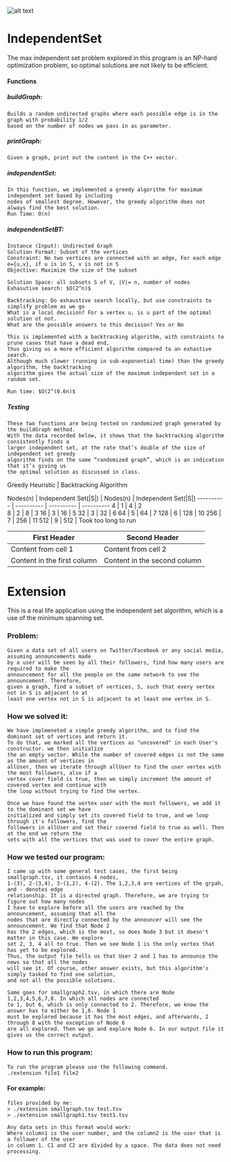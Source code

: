 ![alt text](https://user-images.githubusercontent.com/17519982/30360875-cf3169b6-9808-11e7-8d0b-8bc837974acf.png)
# IndependentSet

The max independent set problem explored in this program is an NP-hard optimization problem, so optimal solutions
are not likely to be efficient.

#### Functions

##### buildGraph: 
	Builds a random undirected graphs where each possible edge is in the graph with probability 1/2 
	based on the number of nodes we pass in as parameter.
##### printGraph:
	Given a graph, print out the content in the C++ vector.	
##### independentSet:	
	In this function, we implemented a greedy algorithm for maximum independent set based by including 
	nodes of smallest degree. However, the greedy algorithm does not always find the best solution.
	Run Time: O(n)
##### independentSetBT:
	Instance (Input): Undirected Graph
	Solution Format: Subset of the vertices
	Constraint: No two vertices are connected with an edge, For each edge e={u,v}, if u is in S, v is not in S
	Objective: Maximize the size of the subset
	
	Solution Space: all subsets S of V, |V|= n, number of nodes
	Exhasutive search: $O(2^n)$
	
	Backtracking: Do exhaustive search locally, but use constraints to simplify problem as we go
	What is a local decision? For a vertex u, is u part of the optimal solution ot not.
	What are the possible answers to this decision? Yes or No
	
	This is implemented with a backtracking algorithm, with constraints to prune cases that have a dead end,
	thus giving us a more efficient algorithm compared to an exhastive search.
	Although much slower (running in sub-exponential time) than the greedy algorithm, the backtracking 
	algorithm gives the actual size of the maximum independent set in a random set.
	
	Run time: $O(2^(0.6n)$
##### Testing
	These two functions are being tested on randomized graph generated by the buildGraph method.
	With the data recorded below, it shows that the backtracking algorithm consistently finds a 
	larger independent set, at the rate that’s double of the size of independent set greedy 
	algorithm finds on the same “randomized graph”, which is an indication that it’s giving us 
	the optimal solution as discussed in class. 

Greedy Heuristic | Backtracking Algorithm


Nodes(n) | Independent Set(|S|) | Nodes(n) | Independent Set(|S|)
---------- | ---------- | ---------- | ----------
4  | 1 | 4 | 2  
8  | 2 | 8 | 3 
16 | 3 | 16 | 5 
32 | 3 | 32 | 6 
64 | 5 | 64 | 7 
128 | 6 | 128 | 10 
256 | 7 | 256 | 11 
512 | 9 | 512 | Took too long to run  


First Header | Second Header
------------ | -------------
Content from cell 1 | Content from cell 2
Content in the first column | Content in the second column

# Extension

This is a real life application using the independent set algorithm, which is a use of the minimum spanning set.

### Problem: 
	Given a data set of all users on Twitter/Facebook or any social media, assuming announcements made 
	by a user will be seen by all their followers, find how many users are required to make the 
	announcement for all the people on the same network to see the announcement. Therefore, 
	given a graph, find a subset of vertices, S, such that every vertex not in S is adjacent to at 
	least one vertex not in S is adjacent to at least one vertex in S.

### How we solved it: 
	We have implmeneted a simple greedy algorithm, and to find the dominant set of vertices and return it.
	To do that, we marked all the vertices as "uncovered" in each User's constructor. we then initialize 
	the an empty vector. While the number of covered edges is not the same as the amount of vertices in 
	allUser, then we iterate through allUser to find the user vertex with the most followers, also if a 
	vertex cover field is true, then we simply increment the amount of covered vertex and continue with 
	the loop without trying to find the vertex.
	
	Once we have found the vertex user with the most followers, we add it to the dominant set we have 
	initialized and simply set its covered field to true, and we loop through it's followers, find the
	followers in allUser and set their covered field to true as well. Then at the end we return the 
	sets with all the vertices that was used to cover the entire graph.


### How we tested our program:
	I came up with some general test cases, the first being smallgraph.tsv, it contains 4 nodes,
	1-(3), 2-(3,4), 3-(1,2), 4-(2). The 1,2,3,4 are vertices of the grpah, and - denotes edge 
	relationship. It is a directed graph. Therefore, we are trying to figure out how many nodes 
	I have to explore before all the users are reached by the announcement, assuming that all the 
	nodes that are directly connected by the announcer will see the announcement. We find that Node 2
	has the 2 edges, which is the most, so does Node 3 but it doesn't matter in this case. We explore
	set 2, 3, 4 all to true. Then we see Node 1 is the only vertex that has yet to be explored. 
	Thus, the output file tells us that User 2 and 1 has to announce the news so that all the nodes 
	will see it. Of course, other answer exists, but this algorithm's simply tasked to find one solution, 
	and not all the possible solutions.

	Same goes for smallgraph2.tsv, in which there are Node 1,2,3,4,5,6,7,8. In which all nodes are connected
	to 1, but 6, which is only connected to 2. Therefore, we know the answer has to either be 1,6. Node 1 
	must be explored because it has the most edges, and afterwards, 2 through 8 with the exception of Node 6
	are all explored. Then we go and explore Node 6. In our output file it gives us the correct output. 


### How to run this program:

	To run the program please use the following command.
	./extension file1 file2

#### For example:

	files provided by me:
	> ./extension smallgraph.tsv test.tsv
	> ./extension smallgraph1.tsv test1.tsv

	Any data sets in this format would work:
	Where column1 is the user number, and the column2 is the user that is a follower of the user
	in column 1. C1 and C2 are divided by a space. The data does not need processing. 
